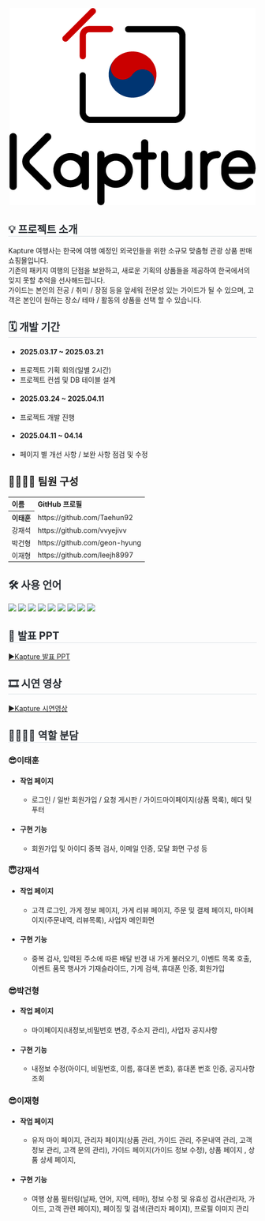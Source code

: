 <div align="center">
<img src="https://github.com/Taehun92/Project_Kapture/blob/main/kapture_Logo(1)_500x400.png">
</div>
<div style= "text-align:left;">
<h2 style="border-bottom: 1px solid #d8dee4; color: #282d33;">💡 프로젝트 소개 </h2>
<div>Kapture 여행사는 한국에 여행 예정인 외국인들을 위한 소규모 맞춤형 관광 상품 판매 쇼핑몰입니다.</div>
<div>기존의 패키지 여행의 단점을 보완하고, 새로운 기획의 상품들을 제공하여 한국에서의 잊지 못할 추억을 선사해드립니다.</div>
<div>가이드는 본인의 전공 / 취미 / 장점 등을 앞세워 전문성 있는 가이드가 될 수 있으며, 고객은 본인이 원하는 장소/ 테마 / 활동의 상품을 선택 할 수 있습니다.</div>
</div>
<div style= "text-align:left;">
<h2 style="border-bottom: 1px solid #d8dee4; color: #282d33;"> 🗓 개발 기간 </h2>  
<ul>
<li> <h4>2025.03.17 ~ 2025.03.21</h4>
<li>프로젝트 기획 회의(일별 2시간)</li>
<li>프로젝트 컨셉 및 DB 테이블 설계</li>
</ul>
<ul>
<li> <h4>2025.03.24 ~ 2025.04.11</h4>
<li>프로젝트 개발 진행</li>
</ul>
<ul>
<li> <h4>2025.04.11 ~ 04.14</h4>
<li> 페이지 별 개선 사항 / 보완 사항 점검 및 수정</li>
</ul>
</div>    
</div> 
</div>
<div style= "text-align:left;">
<h2 tabindex="-1" class="heading-element" dir="auto" >👨‍👩‍👦‍👦 팀원 구성</h2>
<table>
<tr>
<th>이름</th>                    
<th>GitHub 프로필</th>
</tr>
<tr>
<th>이태훈</th>
<td>https://github.com/Taehun92</td>
</tr>
<tr>
<td>강재석</td>
<td>https://github.com/vvyejivv</td>
</tr>
<tr>
<td>박건형</td>
<td>https://github.com/geon-hyung</td>
</tr>
<tr>
<td>이재형</td>
<td>https://github.com/leejh8997</td>
</tr>
</table>
</div>
<div style= "text-align:left;">
<h2 style="color: #282d33;"> 🛠️ 사용 언어 </h2>
<div style="margin: 0 auto; text-align: left;" align= "left"> 
<img src="https://img.shields.io/badge/springboot-6DB33F?style=for-the-badge&logo=springboot&logoColor=white">
<img src="https://img.shields.io/badge/Vue.js-4FC08D?style=for-the-badge&logo=Vue.js&logoColor=white">
<img src="https://img.shields.io/badge/Oracle-F80000?style=for-the-badge&logo=oracle&logoColor=white">
<img src="https://img.shields.io/badge/Java-007396?style=for-the-badge&logo=Java&logoColor=white">
<img src="https://img.shields.io/badge/jQuery-0769AD?style=for-the-badge&logo=jQuery&logoColor=white">
<img src="https://img.shields.io/badge/CSS3-1572B6?style=for-the-badge&logo=CSS3&logoColor=white">
<img src="https://img.shields.io/badge/tailwindcss-%2338B2AC.svg?style=for-the-badge&logo=tailwind-css&logoColor=white">
<img src="https://img.shields.io/badge/HTML5-E34F26?style=for-the-badge&logo=HTML5&logoColor=white">
<img src="https://img.shields.io/badge/Javascript-F7DF1E?style=for-the-badge&logo=Javascript&logoColor=white">
</div>
</div>
<div style= "text-align:left;">
<h2 style="border-bottom: 1px solid #d8dee4; color: #282d33;"> 📕 발표 PPT </h2>
<a href="https://drive.google.com/file/d/1S54vN3MGMAPsJRxfwo8K9Y5LPi9_-tiM/view?usp=drive_link">▶Kapture 발표 PPT</a>
</div>
<div style= "text-align:left;">
<h2 style="border-bottom: 1px solid #d8dee4; color: #282d33;"> 🎞 시연 영상 </h2>
<a href="https://youtu.be/nYb7iXMzafA">▶Kapture 시연영상</a>
</div>
<div style= "text-align:left;">
<h2 style="border-bottom: 1px solid #d8dee4; color: #282d33;"> 👨‍👩‍👦‍👦 역할 분담 </h2>  
<h3>😎이태훈</h3>            
<ul>
<!--             <li> <h4>역할</h4>
<ul>                    
<li>팀원 업무 분배, 팀원 코드 공동 수정, DB 설계</li>
</ul>
</li>   -->
<li><h4>작업 페이지</h4>
<ul>                    
<li>로그인 / 일반 회원가입 / 요청 게시판 / 가이드마이페이지(상품 목록), 헤더 및 푸터 </li>
</ul>
</li>            
<li><h4>구현 기능</h4>
<ul>                    
<li>회원가입 및 아이디 중복 검사, 이메일 인증, 모달 화면 구성 등 </li>
</ul>
</li>
</ul>
<h3>😇강재석</h3>
<ul>            
<!--             <li><h4>역할</h4>
<ul>                    
<li>전반적인 CSS 디자인 구축</li>
</ul>
</li>   -->
<li><h4>작업 페이지</h4>
<ul>                    
<li>고객 로그인, 가게 정보 페이지, 가게 리뷰 페이지, 주문 및 결제 페이지, 마이페이지(주문내역, 리뷰목록), 사업자 메인화면</li>
</ul>
</li>            
<li><h4>구현 기능</h4>
<ul>                    
<li> 중복 검사, 입력된 주소에 따른 배달 반경 내 가게 불러오기, 이벤트 목록 호출, 이벤트 품목 행사가 기재슬라이드, 가게 검색, 휴대폰 인증, 회원가입 </li>
</ul>
</li>
</ul>
<h3>😎박건형</h3>
<ul>            
<!--             <li><h4>역할</h4>
<ul>                    
<li>프로젝트 아이디어 기획</li>
</ul>
</li>   -->
<li><h4>작업 페이지</h4>
<ul>                    
<li>마이페이지(내정보,비밀번호 변경, 주소지 관리), 사업자 공지사항</li>
</ul>
</li>            
<li><h4>구현 기능</h4>
<ul>                    
<li>내정보 수정(아이디, 비밀번호, 이름, 휴대폰 번호), 휴대폰 번호 인증, 공지사항 조회</li>
</ul>
</li>
</ul>
<h3>😎이재형</h3>
<ul>
<!--             <li><h4>역할</h4>
<ul>                    
<li>DB 샘플 데이터 삽입으로 웹사이트 생동감 부여</li>
</ul>
</li>   -->
<li><h4>작업 페이지</h4>
<ul>                    
<li>유저 마이 페이지, 관리자 페이지(상품 관리, 가이드 관리, 주문내역 관리, 고객 정보 관리, 고객 문의 관리),
가이드 페이지(가이드 정보 수정), 상품 페이지 , 상품 상세 페이지, </li>
</ul>
</li>            
<li><h4>구현 기능</h4>
<ul>                    
<li>여행 상품 필터링(날짜, 언어, 지역, 테마), 정보 수정 및 유효성 검사(관리자, 가이드, 고객 관련 페이지), 페이징 및 검색(관리자 페이지), 프로필 이미지 관리</li>
</ul>
</li>
</ul>
<!--     <div style= "text-align:left;">
<h2 style="border-bottom: 1px solid #d8dee4; color: #282d33;">  📑 페이지별 기능 </h2>      
</div>
<div style= "text-align:left;">   
<div style= "text-align:left;">
<h2 style="border-bottom: 1px solid #d8dee4; color: #282d33;"> 🎇 프로젝트 후기 </h2>       
</div> -->
